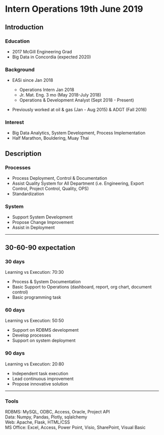 # Intern Operations 19th June 2019
## Introduction
### Education
- 2017 McGill Engineering Grad
- Big Data in Concordia (expected 2020)

### Background
- EASi since Jan 2018
    - Operations Intern Jan 2018
    - Jr. Mat. Eng. 3 mo (May 2018-July 2018)
    - Operations & Development Analyst (Sept 2018 - Present)

- Previously worked at oil & gas (Jan - Aug 2015) & ADGT (Fall 2016)

### Interest
- Big Data Analytics, System Development, Process Implementation 
- Half Marathon, Bouldering, Muay Thai

## Description
### Processes
- Process Deployment, Control & Documentation
- Assist Quality System for All Department (i.e. Engineering, Export Control, Project Control, Quality, OPS)
- Standardization

### System
- Support System Development
- Propose Change Improvement
- Assist in Deployment
-----

## 30-60-90 expectation
### 30 days
Learning vs Execution: 70:30
- Process & System Documentation 
- Basic Support to Operations (dashboard, report, org chart, document control) 
- Basic programming task 

### 60 days
Learning vs Execution: 50:50
- Support on RDBMS development
- Develop processes
- Support on system deployment

### 90 days
Learning vs Execution: 20:80
- Independent task execution
- Lead continuous improvement
- Propose innovative solution

-----
### Tools
RDBMS: MySQL, ODBC, Access, Oracle, Project API</br>
Data: Numpy, Pandas, Plotly, sqlalchemy </br>
Web: Apache, Flask, HTML/CSS</br>
MS Office: Excel, Access, Power Point, Visio, SharePoint, Visual Basic</br>

